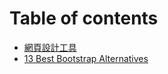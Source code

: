 # Table of contents

* [網頁設計工具](README.md)
* [13 Best Bootstrap Alternatives](13-best-bootstrap-alternatives.md)

